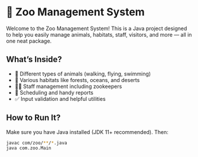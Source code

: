 # 🦁 Zoo Management System

Welcome to the Zoo Management System! This is a Java project designed to help you easily manage animals, habitats, staff, visitors, and more — all in one neat package.

## What’s Inside?

- 🐾 Different types of animals (walking, flying, swimming)  
- 🌳 Various habitats like forests, oceans, and deserts  
- 👩‍🌾 Staff management including zookeepers  
- 📅 Scheduling and handy reports  
- ✅ Input validation and helpful utilities  

## How to Run It?

Make sure you have Java installed (JDK 11+ recommended). Then:

```bash
javac com/zoo/**/*.java
java com.zoo.Main
